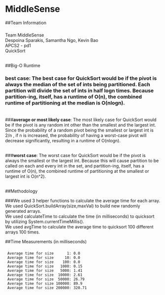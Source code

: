# MiddleSense

##Team Information

###
Team MiddleSense <br>
Despoina Sparakis, Samantha Ngo, Kevin Bao <br>
APCS2 - pd1 <br>
QuickSort <br> <br>

##Big-O Runtime

### <b>best case</b>: The best case for QuickSort would be if the pivot is always the median of the set of ints being partitioned. Each partition will divide the set of ints in half logn times. Because partition-ing, itself, has a runtime of O(n), the combined runtime of partitioning at the median is O(nlogn).<br><br>

###<b>average or most likely case</b>: The most likely case for QuickSort would be if the pivot is any random int other than the smallest and the largest int. Since the probability of a random pivot being the smallest or largest int is 2/n , if n is increased, the probability of having a worst-case pivot will decrease significantly, resulting in a runtime of O(nlogn). <br><br>

###<b>worst case</b>: The worst case for QuickSort would be if the pivot is always the smallest or the largest int. Because this will cause partition to be called on each and every int in the set, and partition-ing, itself, has a runtime of O(n), the combined runtime of partitioning at the smallest or largest int is O(n^2).<br><br>

##Methodology

###We used 3 helper functions to calculate the average time for each array. <br>
We used QuickSort.buildArray(size,maxVal) to build new randomly generated arrays.<br>We used calculateTime to calculate the time (in milliseconds) to quicksort by utilizing System.currentTimeMillis().<br>We used avgTime to calculate the average time to quicksort 100 different arrays 100 times.

##Time Measurements (in milliseconds)

###
	 Average time for size      1: 0.0
	 Average time for size     10: 0.0
	 Average time for size    100: 0.0 
	 Average time for size   1000: 0.15
	 Average time for size   5000: 1.41
	 Average time for size  10000: 2.61
	 Average time for size  50000: 26.79
	 Average time for size 100000: 89.9
	 Average time for size 200000: 320.71

##






